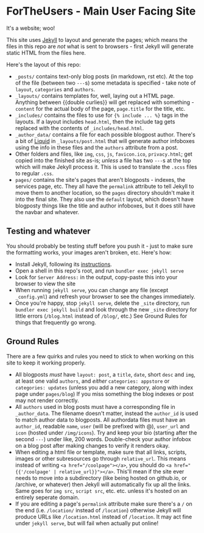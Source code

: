 # ForTheUsers - Main User Facing Site

It's a website; woo!

This site uses [Jekyll](https://jekyllrb.com) to layout and generate the pages; which means the files in this repo are *not* what is sent to browsers - first Jekyll will generate static HTML from the files here.

Here's the layout of this repo:
 - `_posts/` contains text-only blog posts (in markdown, rst etc). At the top of the file (between two `---`s) some metadata is specified - take note of `layout`, `categories` and `authors`.
 - `_layouts/` contains templates for, well, laying out a HTML page. Anything between {{double curlies}} will get replaced with something - `content` for the actual body of the page, `page.title` for the title, etc.
 - `_includes/` contains the files to use for `{% include ... %}` tags in the layouts. If a layout includes `head.html`, then the include tag gets replaced with the contents of `_includes/head.html`.
 - `_author_data/` contains a file for each possible blogpost author. There's a bit of [Liquid](https://jekyllrb.com/docs/liquid/) in `_layouts/post.html` that will generate author infoboxes using the info in these files and the `authors` attribute from a post.
 - Other folders and files, like `img`, `css`, `js`, `favicon.ico`, `privacy.html`; get copied into the finished site as-is; *unless* a file has two `---`s at the top which will make Jekyll process it. This is used to translate the `.scss` files to regular `.css`.
 - `pages/` contains the site's pages that aren't blogposts - indexes, the services page, etc. They all have the `permalink` attribute to tell Jekyll to move them to another location, so the `pages` directory shouldn't make it into the final site. They also use the `default` layout, which doesn't have blogposty things like the title and author infoboxes, but it does still have the navbar and whatever.

## Testing and whatever
You should probably be testing stuff before you push it - just to make sure the formatting works, your images aren't broken, etc. Here's how:
- Install Jekyll, following its [instructions](https://jekyllrb.com/docs/installation/).
- Open a shell in this repo's root, and run `bundler exec jekyll serve`
- Look for `Server Address:` in the output, copy-paste this into your browser to view the site
- When running `jekyll serve`, you can change any file (except `_config.yml`) and refresh your browser to see the changes immediately.
- Once you're happy, stop `jekyll serve`, delete the `_site` directory, run `bundler exec jekyll build` and look through the new `_site` directory for little errors (`/blog.html` instead of `/blog/`, etc.) See Ground Rules for things that frequently go wrong.

## Ground Rules
There are a few quirks and rules you need to stick to when working on this site to keep it working properly.
- All blogposts *must* have `layout: post`, a `title`, `date`, short `desc` and `img`, at least one valid `authors`, and *either* `categories: appstore` or `categories: updates` (unless you add a new category, along with index page under `pages/blog`) If you miss something the blog indexes or post may not render correctly.
- All `authors` used in blog posts must have a corresponding file in `_author_data`. The filename doesn't matter, instead the `author_id` is used to match author data to blogposts. All authordata files must have an `author_id`, readable `name`, `user` (will be prefixed with @), `user_url` and `icon` (hosted under `/img/icons`). Try and keep your bio (starting after the second `---`) under like, 200 words. Double-check your author infobox on a blog post after making changes to verify it renders okay.
- When editing a html file or template, make sure that all links, scripts, images or other subresources go through `relative_url`. This means instead of writing `<a href="/coolpage"></a>`, you should do `<a href="{{'/coolpage' | relative_url}}"></a>`. This'll mean if the site ever needs to move into a subdirectory (like being hosted on github.io, or /archive, or whatever) then Jekyll will automatically fix up all the links. Same goes for `img src`, `script src`, etc. etc. unless it's hosted on an entirely seperate domain.
- If you are editing a page's `permalink` attribute make sure there's a `/` on the end (i.e. `/location/` instead of `/location`) otherwise Jekyll will produce URLs like `/location.html` instead of `/location`. It may act fine under `jekyll serve`, but will fail when actually put online!
